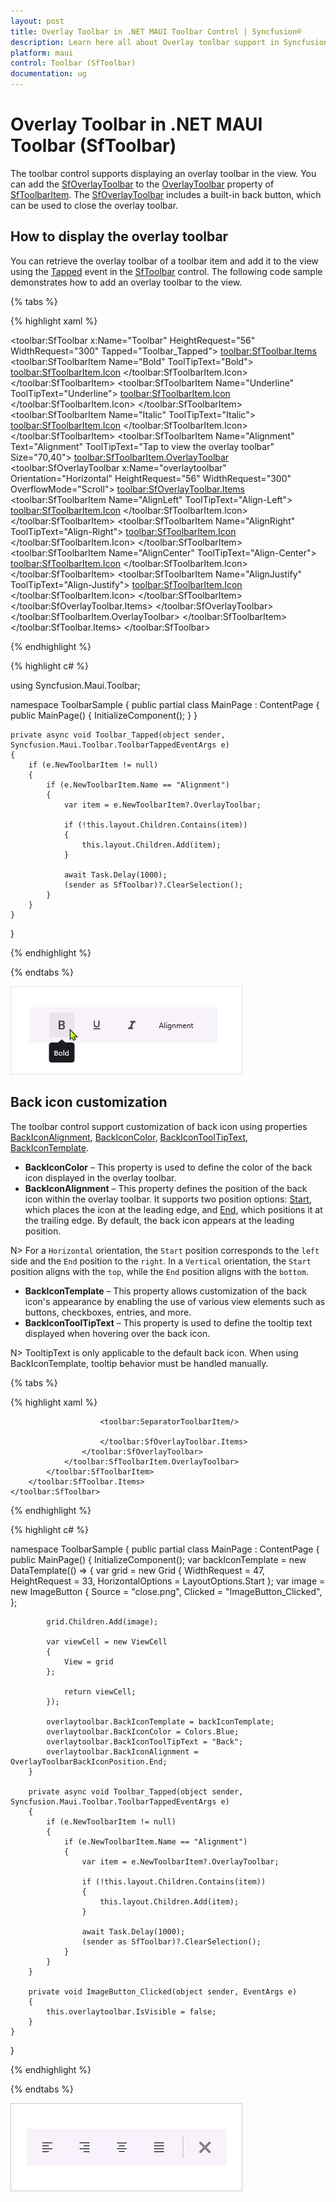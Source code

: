 ```yaml
---
layout: post
title: Overlay Toolbar in .NET MAUI Toolbar Control | Syncfusion®
description: Learn here all about Overlay toolbar support in Syncfusion® .NET MAUI Toolbar (SfToolbar) control and more.
platform: maui
control: Toolbar (SfToolbar)
documentation: ug
---
```


# Overlay Toolbar in .NET MAUI Toolbar (SfToolbar)

The toolbar control supports displaying an overlay toolbar in the view. You can add the [SfOverlayToolbar](https://help.syncfusion.com/cr/maui/Syncfusion.Maui.Toolbar.SfOverlayToolbar.html) to the [OverlayToolbar](https://help.syncfusion.com/cr/maui/Syncfusion.Maui.Toolbar.SfToolbarItem.html#Syncfusion_Maui_Toolbar_SfToolbarItem_OverlayToolbar) property of [SfToolbarItem](https://help.syncfusion.com/cr/maui/Syncfusion.Maui.Toolbar.SfToolbarItem.html). The [SfOverlayToolbar](https://help.syncfusion.com/cr/maui/Syncfusion.Maui.Toolbar.SfOverlayToolbar.html) includes a built-in back button, which can be used to close the overlay toolbar.

## How to display the overlay toolbar

You can retrieve the overlay toolbar of a toolbar item and add it to the view using the [Tapped](https://help.syncfusion.com/cr/maui/Syncfusion.Maui.Toolbar.ToolbarTappedEventArgs.html) event in the [SfToolbar](https://help.syncfusion.com/cr/maui/Syncfusion.Maui.Toolbar.SfToolbar.html) control. The following code sample demonstrates how to add an overlay toolbar to the view.

{% tabs %}

{% highlight xaml %}

<?xml version="1.0" encoding="utf-8" ?>
<ContentPage xmlns="http://schemas.microsoft.com/dotnet/2021/maui"
             xmlns:x="http://schemas.microsoft.com/winfx/2009/xaml"
             xmlns:local="clr-namespace:ToolbarSample"
             xmlns:toolbar="clr-namespace:Syncfusion.Maui.Toolbar;assembly=Syncfusion.Maui.Toolbar"
             x:Class="ToolbarSample.MainPage">
    <Grid x:Name="layout">
        <toolbar:SfToolbar x:Name="Toolbar" 
                                HeightRequest="56" 
                                WidthRequest="300"
                                Tapped="Toolbar_Tapped">
            <toolbar:SfToolbar.Items>
                <toolbar:SfToolbarItem Name="Bold"
                            ToolTipText="Bold">
                    <toolbar:SfToolbarItem.Icon>
                    <FontImageSource Glyph="&#xE770;"
                                            FontFamily="MauiMaterialAssets" />
                    </toolbar:SfToolbarItem.Icon>
                </toolbar:SfToolbarItem>
                <toolbar:SfToolbarItem Name="Underline"
                            ToolTipText="Underline">
                    <toolbar:SfToolbarItem.Icon>
                    <FontImageSource Glyph="&#xE762;"
                                            FontFamily="MauiMaterialAssets" />
                    </toolbar:SfToolbarItem.Icon>
                </toolbar:SfToolbarItem>
                <toolbar:SfToolbarItem Name="Italic"
                            ToolTipText="Italic">
                    <toolbar:SfToolbarItem.Icon>
                    <FontImageSource Glyph="&#xE771;"
                                            FontFamily="MauiMaterialAssets" />
                    </toolbar:SfToolbarItem.Icon>
                </toolbar:SfToolbarItem>
                <toolbar:SfToolbarItem Name="Alignment"
                                    Text="Alignment"
                                    ToolTipText="Tap to view the overlay toolbar"
                                    Size="70,40">
                <toolbar:SfToolbarItem.OverlayToolbar>
                    <toolbar:SfOverlayToolbar x:Name="overlaytoolbar"
                                                    Orientation="Horizontal"
                                                    HeightRequest="56"
                                                    WidthRequest="300"
                                                    OverflowMode="Scroll">
                        <toolbar:SfOverlayToolbar.Items>
                            <toolbar:SfToolbarItem Name="AlignLeft"
                                                ToolTipText="Align-Left">
                                <toolbar:SfToolbarItem.Icon>
                                <FontImageSource Glyph="&#xE751;"
                                                        FontFamily="MauiMaterialAssets" />
                                </toolbar:SfToolbarItem.Icon>
                            </toolbar:SfToolbarItem>
                            <toolbar:SfToolbarItem Name="AlignRight"
                                                ToolTipText="Align-Right">
                                <toolbar:SfToolbarItem.Icon>
                                <FontImageSource Glyph="&#xE753;"
                                            FontFamily="MauiMaterialAssets" />
                                </toolbar:SfToolbarItem.Icon>
                            </toolbar:SfToolbarItem>
                            <toolbar:SfToolbarItem Name="AlignCenter"
                                                ToolTipText="Align-Center">
                                <toolbar:SfToolbarItem.Icon>
                                <FontImageSource Glyph="&#xE752;"
                                            FontFamily="MauiMaterialAssets" />
                                </toolbar:SfToolbarItem.Icon>
                            </toolbar:SfToolbarItem>
                            <toolbar:SfToolbarItem Name="AlignJustify"
                                                ToolTipText="Align-Justify">
                                <toolbar:SfToolbarItem.Icon>
                                <FontImageSource Glyph="&#xE74F;"
                                            FontFamily="MauiMaterialAssets" />
                                </toolbar:SfToolbarItem.Icon>
                            </toolbar:SfToolbarItem>
                        </toolbar:SfOverlayToolbar.Items>
                    </toolbar:SfOverlayToolbar>
                </toolbar:SfToolbarItem.OverlayToolbar>
                </toolbar:SfToolbarItem>
            </toolbar:SfToolbar.Items>
        </toolbar:SfToolbar>
    </Grid>
</ContentPage>

{% endhighlight %}

{% highlight c# %}

using Syncfusion.Maui.Toolbar;

namespace ToolbarSample
{
    public partial class MainPage : ContentPage
    {
        public MainPage()
        {
            InitializeComponent();
        }
    }

    private async void Toolbar_Tapped(object sender, Syncfusion.Maui.Toolbar.ToolbarTappedEventArgs e)
    {
        if (e.NewToolbarItem != null)
        {
            if (e.NewToolbarItem.Name == "Alignment")
            {
                var item = e.NewToolbarItem?.OverlayToolbar;
    
                if (!this.layout.Children.Contains(item))
                {
                    this.layout.Children.Add(item);
                }
    
                await Task.Delay(1000);
                (sender as SfToolbar)?.ClearSelection();
            }
        }
    }
}

{% endhighlight %}

{% endtabs %}

![overlay-toolbar](images/overlay-toolbar.gif)

## Back icon customization
The toolbar control support customization of back icon using properties [BackIconAlignment](https://help.syncfusion.com/cr/maui/Syncfusion.Maui.Toolbar.SfOverlayToolbar.html#Syncfusion_Maui_Toolbar_SfOverlayToolbar_BackIconAlignment), [BackIconColor](https://help.syncfusion.com/cr/maui/Syncfusion.Maui.Toolbar.SfOverlayToolbar.html#Syncfusion_Maui_Toolbar_SfOverlayToolbar_BackIconColor), [BackIconToolTipText](https://help.syncfusion.com/cr/maui/Syncfusion.Maui.Toolbar.SfOverlayToolbar.html#Syncfusion_Maui_Toolbar_SfOverlayToolbar_BackIconToolTipText), [BackIconTemplate](https://help.syncfusion.com/cr/maui/Syncfusion.Maui.Toolbar.SfOverlayToolbar.html#Syncfusion_Maui_Toolbar_SfOverlayToolbar_BackIconTemplate).

*    **BackIconColor** – This property is used to define the color of the back icon displayed in the overlay toolbar.
*    **BackIconAlignment** – This property defines the position of the back icon within the overlay toolbar. It supports two position options: [Start](https://help.syncfusion.com/cr/maui/Syncfusion.Maui.Toolbar.OverlayToolbarBackIconPosition.html#Syncfusion_Maui_Toolbar_OverlayToolbarBackIconPosition_Start), which places the icon at the leading edge, and [End](https://help.syncfusion.com/cr/maui/Syncfusion.Maui.Toolbar.OverlayToolbarBackIconPosition.html#Syncfusion_Maui_Toolbar_OverlayToolbarBackIconPosition_End), which positions it at the trailing edge. By default, the back icon appears at the leading position.

N> For a `Horizontal` orientation, the `Start` position corresponds to the `left` side and the `End` position to the `right`. In a `Vertical` orientation, the `Start` position aligns with the `top`, while the `End` position aligns with the `bottom`.

*    **BackIconTemplate** – This property allows customization of the back icon's appearance by enabling the use of various view elements such as buttons, checkboxes, entries, and more.
*    **BackIconToolTipText** – This property is used to define the tooltip text displayed when hovering over the back icon.

N> TooltipText is only applicable to the default back icon. When using BackIconTemplate, tooltip behavior must be handled manually.

{% tabs %}

{% highlight xaml %}

<Grid x:Name="layout">
    <toolbar:SfToolbar x:Name="Toolbar" 
                            HeightRequest="56" 
                            WidthRequest="300"
                            Tapped="Toolbar_Tapped">
        <toolbar:SfToolbar.Items>
            <toolbar:SfToolbarItem Name="Bold"
                        ToolTipText="Bold">
                <toolbar:SfToolbarItem.Icon>
                    <FontImageSource Glyph="&#xE770;"
                                        FontFamily="MauiMaterialAssets" />
                </toolbar:SfToolbarItem.Icon>
            </toolbar:SfToolbarItem>
            <toolbar:SfToolbarItem Name="Underline"
                        ToolTipText="Underline">
                <toolbar:SfToolbarItem.Icon>
                    <FontImageSource Glyph="&#xE762;"
                                        FontFamily="MauiMaterialAssets" />
                </toolbar:SfToolbarItem.Icon>
            </toolbar:SfToolbarItem>
            <toolbar:SfToolbarItem Name="Italic"
                        ToolTipText="Italic">
                <toolbar:SfToolbarItem.Icon>
                    <FontImageSource Glyph="&#xE771;"
                                        FontFamily="MauiMaterialAssets" />
                </toolbar:SfToolbarItem.Icon>
            </toolbar:SfToolbarItem>
            <toolbar:SfToolbarItem Name="Alignment"
                                Text="Alignment"
                                ToolTipText="Tap to view the overlay toolbar"
                                Size="70,40">
                <toolbar:SfToolbarItem.OverlayToolbar>
                    <toolbar:SfOverlayToolbar x:Name="overlaytoolbar"
                                                Orientation="Horizontal"
                                                HeightRequest="56"
                                                WidthRequest="300"
                                                OverflowMode="Scroll"
                                              BackIconAlignment="End"
                                              BackIconToolTipText="Back"
                                              BackIconColor="Red">
                        <toolbar:SfOverlayToolbar.BackIconTemplate>
                            <DataTemplate>
                                <ViewCell>
                                    <Grid WidthRequest="47" HeightRequest="33" HorizontalOptions="Start">
                                        <ImageButton Source="close.png" Clicked="ImageButton_Clicked" />
                                    </Grid>
                                </ViewCell>
                            </DataTemplate>
                        </toolbar:SfOverlayToolbar.BackIconTemplate>
                        <toolbar:SfOverlayToolbar.Items>
                            <toolbar:SfToolbarItem Name="AlignLeft"
                                            ToolTipText="Align-Left">
                                <toolbar:SfToolbarItem.Icon>
                                    <FontImageSource Glyph="&#xE751;"
                                                    FontFamily="MauiMaterialAssets" />
                                </toolbar:SfToolbarItem.Icon>
                            </toolbar:SfToolbarItem>
                            <toolbar:SfToolbarItem Name="AlignRight"
                                            ToolTipText="Align-Right">
                                <toolbar:SfToolbarItem.Icon>
                                    <FontImageSource Glyph="&#xE753;"
                                        FontFamily="MauiMaterialAssets" />
                                </toolbar:SfToolbarItem.Icon>
                            </toolbar:SfToolbarItem>
                            <toolbar:SfToolbarItem Name="AlignCenter"
                                            ToolTipText="Align-Center">
                                <toolbar:SfToolbarItem.Icon>
                                    <FontImageSource Glyph="&#xE752;"
                                        FontFamily="MauiMaterialAssets" />
                                </toolbar:SfToolbarItem.Icon>
                            </toolbar:SfToolbarItem>
                            <toolbar:SfToolbarItem Name="AlignJustify"
                                            ToolTipText="Align-Justify">
                                <toolbar:SfToolbarItem.Icon>
                                    <FontImageSource Glyph="&#xE74F;"
                                        FontFamily="MauiMaterialAssets" />
                                </toolbar:SfToolbarItem.Icon>
                            </toolbar:SfToolbarItem>
                            
                        <toolbar:SeparatorToolbarItem/>
   
                        </toolbar:SfOverlayToolbar.Items>
                    </toolbar:SfOverlayToolbar>
                </toolbar:SfToolbarItem.OverlayToolbar>
            </toolbar:SfToolbarItem>
        </toolbar:SfToolbar.Items>
    </toolbar:SfToolbar>
</Grid>

{% endhighlight %}

{% highlight c# %}

namespace ToolbarSample
{
    public partial class MainPage : ContentPage
    {
        public MainPage()
        {
            InitializeComponent();
            var backIconTemplate = new DataTemplate(() =>
            {
            var grid = new Grid
            {
                WidthRequest = 47,
                HeightRequest = 33,
                HorizontalOptions = LayoutOptions.Start
            };
            var image = new ImageButton
            {
                Source = "close.png",
                Clicked = "ImageButton_Clicked",
            };

            grid.Children.Add(image);

            var viewCell = new ViewCell
            {
                View = grid
            };

                return viewCell;
            });

            overlaytoolbar.BackIconTemplate = backIconTemplate;
            overlaytoolbar.BackIconColor = Colors.Blue;
            overlaytoolbar.BackIconToolTipText = "Back";
            overlaytoolbar.BackIconAlignment = OverlayToolbarBackIconPosition.End;
        }

        private async void Toolbar_Tapped(object sender, Syncfusion.Maui.Toolbar.ToolbarTappedEventArgs e)
        {
            if (e.NewToolbarItem != null)
            {
                if (e.NewToolbarItem.Name == "Alignment")
                {
                    var item = e.NewToolbarItem?.OverlayToolbar;
        
                    if (!this.layout.Children.Contains(item))
                    {
                        this.layout.Children.Add(item);
                    }
        
                    await Task.Delay(1000);
                    (sender as SfToolbar)?.ClearSelection();
                }
            }
        }

        private void ImageButton_Clicked(object sender, EventArgs e)
        {
            this.overlaytoolbar.IsVisible = false;
        }
    }
}

{% endhighlight %}

{% endtabs %}

![backicon-customization](images/backicon-customization.png)